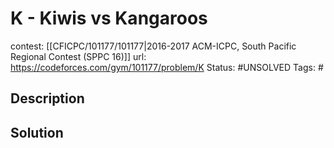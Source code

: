 # K - Kiwis vs Kangaroos

contest: [[CFICPC/101177/101177|2016-2017 ACM-ICPC, South Pacific Regional Contest (SPPC 16)]]
url: https://codeforces.com/gym/101177/problem/K
Status: #UNSOLVED
Tags: #

## Description

## Solution

